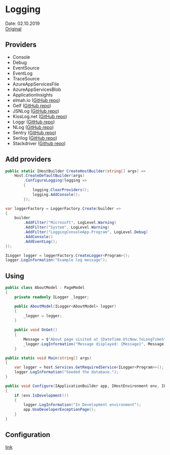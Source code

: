 # Logging
Date: 02.10.2019  
[Original](https://docs.microsoft.com/en-us/aspnet/core/fundamentals/logging/?view=aspnetcore-3.0)  

## Providers
- Console
- Debug
- EventSource
- EventLog
- TraceSource
- AzureAppServicesFile
- AzureAppServicesBlob
- ApplicationInsights
- elmah.io ([GitHub repo](https://github.com/elmahio/Elmah.Io.Extensions.Logging))
- Gelf ([GitHub repo](https://github.com/mattwcole/gelf-extensions-logging))
- JSNLog ([GitHub repo](https://github.com/mperdeck/jsnlog))
- KissLog.net ([GitHub repo](https://github.com/catalingavan/KissLog-net))
- Loggr ([GitHub repo](https://github.com/imobile3/Loggr.Extensions.Logging))
- NLog ([GitHub repo](https://github.com/NLog/NLog.Extensions.Logging))
- Sentry ([GitHub repo](https://github.com/getsentry/sentry-dotnet))
- Serilog ([GitHub repo](https://github.com/serilog/serilog-aspnetcore))
- Stackdriver ([Github repo](https://github.com/googleapis/google-cloud-dotnet))

## Add providers
``` csharp
public static IHostBuilder CreateHostBuilder(string[] args) =>
    Host.CreateDefaultBuilder(args)
        .ConfigureLogging(logging =>
        {
            logging.ClearProviders();
            logging.AddConsole();
        });
```

``` csharp
var loggerFactory = LoggerFactory.Create(builder =>
{
    builder
        .AddFilter("Microsoft", LogLevel.Warning)
        .AddFilter("System", LogLevel.Warning)
        .AddFilter("LoggingConsoleApp.Program", LogLevel.Debug)
        .AddConsole()
        .AddEventLog();
});

ILogger logger = loggerFactory.CreateLogger<Program>();
logger.LogInformation("Example log message");
```

## Using
``` csharp
public class AboutModel : PageModel
{
    private readonly ILogger _logger;

    public AboutModel(ILogger<AboutModel> logger)
    {
        _logger = logger;
    }
    
    public void OnGet()
    {
        Message = $"About page visited at {DateTime.UtcNow.ToLongTimeString()}";
        _logger.LogInformation("Message displayed: {Message}", Message);
    }    
```

``` csharp
public static void Main(string[] args)
{
    var logger = host.Services.GetRequiredService<ILogger<Program>>();
    logger.LogInformation("Seeded the database.");
}
```

``` csharp
public void Configure(IApplicationBuilder app, IHostEnvironment env, ILogger<Startup> logger)
{
    if (env.IsDevelopment())
    {
        logger.LogInformation("In Development environment");
        app.UseDeveloperExceptionPage();
    }
}
```

## Configuration
[link](https://docs.microsoft.com/en-us/aspnet/core/fundamentals/logging/?view=aspnetcore-3.0#configuration)
























